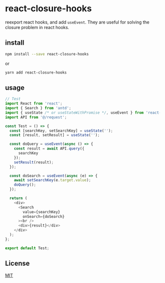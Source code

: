 # react-closure-hooks

reexport react hooks, and add `useEvent`. They are useful for solving the closure problem in react hooks.

## install

```bash
npm install --save react-closure-hooks
```
or
```bash
yarn add react-closure-hooks
```

## usage

```js
// Test
import React from 'react';
import { Search } from 'antd';
import { useState /* or useStateWithPromise */, useEvent } from 'react-closure-hooks';
import API from '@/request';

const Test = () => {
  const [searchKey, setSearchKey] = useState('');
  const [result, setResult] = useState('');

  const doQuery = useEvent(async () => {
    const result = await API.query({
      searchKey
    });
    setResult(result);
  });

  const doSearch = useEvent(async (e) => {
    await setSearchKey(e.target.value);
    doQuery();
  });

  return (
    <div>
      <Search 
        value={searchKey} 
        onSearch={doSearch}
      ><br />
      <div>{result}</div>
    </div>
  );
};

export default Test;
```

## License

[MIT](./LICENSE)


